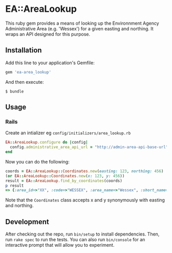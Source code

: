 # EA::AreaLookup

This ruby gem provides a means of looking up the Environnment Agency Administrative Area (e.g. 'Wessex')
for a given easting and northing. It wraps an API designed for this purpose.

## Installation

Add this line to your application's Gemfile:

```ruby
gem 'ea-area_lookup'
```

And then execute:

    $ bundle

## Usage

### Rails

Create an intializer eg ```config/initializers/area_lookup.rb```

```ruby
EA::AreaLookup.configure do |config|
  config.administrative_area_api_url = "http://admin-area-api-base-url"
end
```

Now you can do the following:

```ruby
coords = EA::AreaLookup::Coordinates.new(easting: 123, northing: 456)
(or EA::AreaLookup::Coordinates.new(x: 123, y: 456))
result = EA::AreaLookup.find_by_coordinates(coords)
p result
=> {:area_id=>"XX", :code=>"WESSEX", :area_name=>"Wessex", :short_name=>"Wessex", :long_name=>"Wessex"}
```

Note that the `Coordinates` class accepts x and y synonymously with easting and northing.

## Development

After checking out the repo, run `bin/setup` to install dependencies.
Then, run `rake spec` to run the tests. You can also run `bin/console` for an interactive prompt
that will allow you to experiment.
